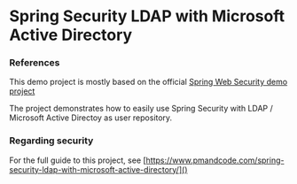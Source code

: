 # Spring Security LDAP with Microsoft Active Directory

### References
This demo project is mostly based on the official [Spring Web Security demo project](https://spring.io/guides/gs/securing-web/)	

The project demonstrates how to easily use Spring Security with LDAP / Microsoft Active Directoy as user repository.

### Regarding security 

For the full guide to this project, see [https://www.pmandcode.com/spring-security-ldap-with-microsoft-active-directory/]()

